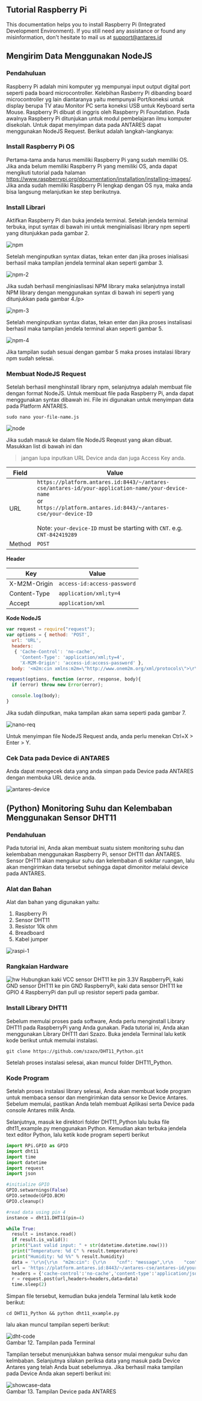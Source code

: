 ## Tutorial Raspberry Pi
This documentation helps you to install Raspberry Pi (Integrated Development Environment). If you still need any assistance or found any misinformation, don't hesitate to mail us at support@antares.id
## Mengirim Data Menggunakan NodeJS
### Pendahuluan
Raspberry Pi adalah mini komputer yg mempunyai input output digital port seperti pada board microcontroller. Kelebihan Rasberry Pi dibanding board microcontroller yg lain diantaranya yaitu mempunyai Port/koneksi untuk display berupa TV atau Monitor PC serta koneksi USB untuk Keyboard serta Mouse. Raspberry Pi dibuat di inggris oleh Raspberry Pi Foundation. Pada awalnya Raspberry Pi ditunjukan untuk modul pembelajaran ilmu komputer disekolah. Untuk dapat menyimpan data pada ANTARES dapat menggunakan NodeJS Request. Berikut adalah langkah-langkanya:

### Install Raspberry Pi OS
Pertama-tama anda harus memiliki Raspberry Pi yang sudah memiliki OS. Jika anda belum memiliki Raspberry Pi yang memiliki OS, anda dapat mengikuti tutorial pada halaman https://www.raspberrypi.org/documentation/installation/installing-images/. Jika anda sudah memiliki Raspberry Pi lengkap dengan OS nya, maka anda bisa langsung melanjutkan ke step berikutnya.

### Install Librari
Aktifkan Raspberry Pi dan buka jendela terminal. Setelah jendela terminal terbuka, input syntax di bawah ini untuk menginialisasi library npm seperti yang ditunjukkan pada gambar 2.

![npm](https://antares.id/assets/img/raspi1.png)

Setelah menginputkan syntax diatas, tekan enter dan jika proses inialisasi berhasil maka tampilan jendela terminal akan seperti gambar 3.

![npm-2](https://antares.id/assets/img/raspi2.png)

Jika sudah berhasil menginiaslisasi NPM library maka selanjutnya install NPM library dengan menggunakan syntax di bawah ini seperti yang ditunjukkan pada gambar 4./p>

![npm-3](https://antares.id/assets/img/raspi3.png)

Setelah menginputkan syntax diatas, tekan enter dan jika proses instalisasi berhasil maka tampilan jendela terminal akan seperti gambar 5.

![npm-4](https://antares.id/assets/img/raspi4.png)

Jika tampilan sudah sesuai dengan gambar 5 maka proses instalasi library npm sudah selesai.

### Membuat NodeJS Request

Setelah berhasil menghinstall library npm, selanjutnya adalah membuat file dengan format NodeJS. Untuk membuat file pada Raspberry Pi, anda dapat menggunakan syntax dibawah ini. File ini digunakan untuk menyimpan data pada Platform ANTARES.

`sudo nano your-file-name.js`

![node](https://antares.id/assets/img/raspi5.png)

Jika sudah masuk ke dalam file NodeJS Reqeust yang akan dibuat. Masukkan list di bawah ini dan
> jangan lupa inputkan URL Device anda dan juga Access Key anda.

| Field | Value |
|-------|-------|
| URL | `https://platform.antares.id:8443/~/antares-cse/antares-id/your-application-name/your-device-name`<br>or<br>`https://platform.antares.id:8443/~/antares-cse/your-device-ID`<br><br>Note: `your-device-ID` must be starting with `CNT`. e.g. `CNT-842419289` |
| Method | `POST` |

**Header**

| Key | Value |
|-----|-------|
| X-M2M-Origin | `access-id:access-password` |
| Content-Type | `application/xml;ty=4` |
| Accept | `application/xml` |



**Kode NodeJS**
```js
var request = require("request");
var options = { method: 'POST',
  url: 'URL',
  headers:
   { 'Cache-Control': 'no-cache',
     'Content-Type': 'application/xml;ty=4',
     'X-M2M-Origin': 'access-id:access-password' },
  body: '<m2m:cin xmlns:m2m=\"http://www.onem2m.org/xml/protocols\">\r\n  <cnf>message</cnf>\r\n  <con>\r\n    &lt;obj&gt;\r\n     &lt;int name="data" val="16"/&gt;\r\n      &lt;int name="unit" val="watt"/&gt;\r\n    &lt;obj&gt;\r\n  \r\n' };

request(options, function (error, response, body){
  if (error) throw new Error(error);

  console.log(body);  
}

```

Jika sudah diinputkan, maka tampilan akan sama seperti pada gambar 7.

![nano-req](https://antares.id/assets/img/raspi6.png)

Untuk menyimpan file NodeJS Request anda, anda perlu menekan Ctrl+X > Enter > Y.

### Cek Data pada Device di ANTARES
Anda dapat mengecek data yang anda simpan pada Device pada ANTARES dengan membuka URL device anda.

![antares-device](https://antares.id/assets/img/raspi8.png)

## (Python) Monitoring Suhu dan Kelembaban Menggunakan Sensor DHT11
### Pendahuluan
Pada tutorial ini, Anda akan membuat suatu sistem monitoring suhu dan kelembaban menggunakan Raspberry Pi, sensor DHT11 dan ANTARES. Sensor DHT11 akan mengukur suhu dan kelembaban di sekitar ruangan, lalu akan mengirimkan data tersebut sehingga dapat dimonitor melalui device pada ANTARES.

### Alat dan Bahan
Alat dan bahan yang digunakan yaitu:

1. Raspberry Pi
2. Sensor DHT11
3. Resistor 10k ohm
4. Breadboard
5. Kabel jumper

![raspi-1](https://antares.id/assets/img/dht1.jpg)

### Rangkaian Hardware
![hw](https://antares.id/assets/img/dht2.png)
Hubungkan kaki VCC sensor DHT11 ke pin 3.3V RaspberryPi, kaki GND sensor DHT11 ke pin GND RaspberryPi, kaki data sensor DHT11 ke GPIO 4 RaspberryPi dan pull up resistor seperti pada gambar.

### Install Library DHT11
Sebelum memulai proses pada software, Anda perlu menginstall Library DHT11 pada RaspberryPi yang Anda gunakan. Pada tutorial ini, Anda akan menggunakan Library DHT11 dari Szazo. Buka jendela Terminal lalu ketik kode berikut untuk memulai instalasi.

`git clone https://github.com/szazo/DHT11_Python.git`

Setelah proses instalasi selesai, akan muncul folder DHT11_Python.

### Kode Program
Setelah proses instalasi library selesai, Anda akan membuat kode program untuk membaca sensor dan mengirimkan data sensor ke Device Antares. Sebelum memulai, pastikan Anda telah membuat Aplikasi serta Device pada console Antares milik Anda.  

Selanjutnya, masuk ke direktori folder DHT11_Python lalu buka file dht11_example.py menggunakan Python. Kemudian akan terbuka jendela text editor Python, lalu ketik kode program seperti berikut

```python
import RPi.GPIO as GPIO
import dht11
import time
import datetime
import request
import json

#initialize GPIO
GPIO.setwarnings(False)
GPIO.setmode(GPIO.BCM)
GPIO.cleanup()

#read data using pin 4
instance = dht11.DHT11(pin=4)

while True:
  result = instance.read()
  if result.is_valid():
  print("Last valid input: " + str(datetime.datetime.now()))
  print("Temperature: %d C" % result.temperature)
  print("Humidity: %d %%" % result.humidity)
  data = '\r\n{\r\n  "m2m:cin": {\r\n    "cnf": "message",\r\n    "con": "\r\n      {\r\n      \t \\"Temperature\\": \\"'+str(result.temperature)+'\\",\r\n         \\"Humidity\\": \\"'+str(result.humidity)+'\\"\r\n'
  url = 'https://platform.antares.id:8443/~/antares-cse/antares-id/your-application-name/your-device-name'
  headers = {'cache-control':'no-cache','content-type':'application/json;ty=4','x-m2m-origin':'Your-Acces-Key'}
  r = request.post(url,headers=headers,data=data)
  time.sleep(2)
```

Simpan file tersebut, kemudian buka jendela Terminal lalu ketik kode berikut:

`cd DHT11_Python && python dht11_example.py`

lalu akan muncul tampilan seperti berikut:

![dht-code](https://antares.id/assets/img/dht3.png)  
Gambar 12. Tampilan pada Terminal  


Tampilan tersebut menunjukkan bahwa sensor mulai mengukur suhu dan kelmbaban. Selanjutnya silakan periksa data yang masuk pada Device Antares yang telah Anda buat sebelumnya. Jika berhasil maka tampilan pada Device Anda akan seperti berikut ini:

![showcase-data](https://antares.id/assets/img/dht4.png)  
Gambar 13. Tampilan Device pada ANTARES
